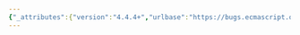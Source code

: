 ```yaml
---
{"_attributes":{"version":"4.4.4+","urlbase":"https://bugs.ecmascript.org/","maintainer":"dherman@mozilla.com"},"bug":{"bug_id":3061,"creation_ts":"2014-07-24 18:02:00 -0700","short_desc":"19.1.2.1 Object.assign does not account for throwing undefined","delta_ts":"2014-07-25 06:18:54 -0700","product":"Draft for 6th Edition","component":"technical issue","version":"Rev 26: July 18, 2014 Draft","rep_platform":"All","op_sys":"All","bug_status":"RESOLVED","resolution":"INVALID","priority":"Normal","bug_severity":"normal","everconfirmed":true,"reporter":{"uid":"miloignis","name":"Nathan Braswell"},"assigned_to":{"uid":"allen","name":"Allen Wirfs-Brock"},"cc":"claude.pache","long_desc":[{"commentid":9544,"comment_count":0,"who":{"uid":"miloignis","name":"Nathan Braswell"},"bug_when":"2014-07-24 18:02:32 -0700","thetext":"19.1.2.1 Object.assign ( target, ...source )\n\nIn step 5.i pendingException is set to be undefined.\nThis is then updated in 5.j.iv.1, 5.j.v.2.a, and 5.j.v.3.b.i.\nFinally, it is checked in 5.k to see if it is still undefined, and if it is, it is then re-thrown.\n\nHowever, I think it is possible to throw undefined, which would be lost and not registered under this scheme of checking if pendingException is undefined.\n\nSorry if I misunderstood something; thanks for your time!"},{"commentid":9555,"comment_count":1,"who":{"uid":"claude.pache","name":"Claude Pache"},"bug_when":"2014-07-25 06:18:54 -0700","thetext":"(In reply to Nathan Braswell from comment #0)\n\nIn steps 5.j.iv.1, 5.j.v.2.a, and 5.j.v.3.b.i, `pendingException` is updated to a Completion Record (see Section 6.2.2). For instance, if `undefined` is thrown, you don't get a bare `undefined`, but:\n\n    Completion{[[type]]: throw, [[value]]: undefined, [[target]]: empty}"}]}}
---
```


